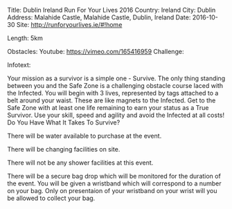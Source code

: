 Title: Dublin Ireland Run For Your Lives 2016Country: IrelandCity: DublinAddress: Malahide Castle, Malahide Castle, Dublin, IrelandDate: 2016-10-30Site: http://runforyourlives.ie/#!home

Length: 5km
Obstacles: 
Youtube: https://vimeo.com/165416959Challenge: 
Infotext:

Your mission as a survivor is a simple one - Survive. The only thing standing between you and the Safe Zone is a challenging obstacle course laced with the Infected. 
You will begin with 3 lives, represented by tags attached to a belt around your waist. These are like magnets to the Infected. Get to the Safe Zone with at least one life remaining to earn your status as a True Survivor. Use your skill, speed and agility and avoid the Infected at all costs! 
Do You Have What It Takes To Survive?

There will be water available to purchase at the event.

There will be changing facilities on site. 

There will not be any shower facilities at this event. 

There will be a secure bag drop which will be monitored for the duration of the event. You will be given a wristband which will correspond to a number on your bag. Only on presentaion of your wristband on your wrist will you be allowed to collect your bag.